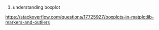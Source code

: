 1.  understanding boxplot

https://stackoverflow.com/questions/17725927/boxplots-in-matplotlib-markers-and-outliers
